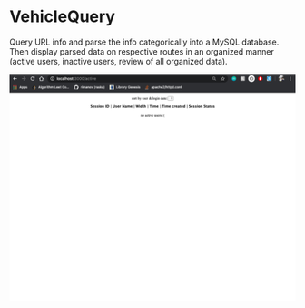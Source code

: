 # VehicleQuery
Query URL info and parse the info categorically into a MySQL database. Then display parsed data on respective routes in an organized manner (active users, inactive users, review of all organized data).

![Alt text](screenshots/:active.png?raw=true "Title")
